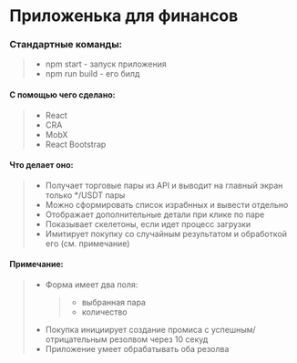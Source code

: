 # Приложенька для финансов

### Стандартные команды:

> - npm start - запуск приложения
> - npm run build - его билд

#### С помощью чего сделано:

> - React
> - CRA
> - MobX
> - React Bootstrap

#### Что делает оно:

> - Получает торговые пары из API и выводит на главный экран только \*/USDT пары
> - Можно сформировать список израбнных и вывести отдельно
> - Отображает дополнительные детали при клике по паре
> - Показывает скелетоны, если идет процесс загрузки
> - Имитирует покупку со случайным результатом и обработкой его (см. примечание)

#### Примечание:

> - Форма имеет два поля:
>   > - выбранная пара
>   > - количество
> - Покупка инициирует создание промиса с успешным/отрицательным резолвом через 10 секуд
> - Приложение умеет обрабатывать оба резолва
